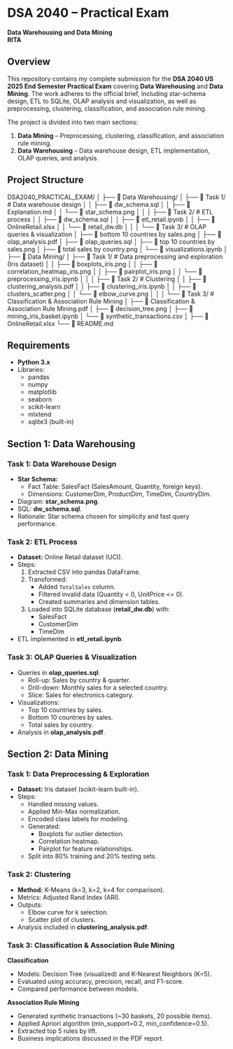# DSA 2040 – Practical Exam  
**Data Warehousing and Data Mining**  
**RITA** 

## Overview  
This repository contains my complete submission for the **DSA 2040 US 2025 End Semester Practical Exam** covering **Data Warehousing** and **Data Mining**. The work adheres to the official brief, including star-schema design, ETL to SQLite, OLAP analysis and visualization, as well as preprocessing, clustering, classification, and association rule mining.

The project is divided into two main sections:  
1. **Data Mining** – Preprocessing, clustering, classification, and association rule mining.  
2. **Data Warehousing** – Data warehouse design, ETL implementation, OLAP queries, and analysis.


## Project Structure  
DSA2040_PRACTICAL_EXAM/
│
├── 📁 Data Warehousing/
│ ├── 📁 Task 1/ # Data warehouse design
│ │ ├── 📄 dw_schema.sql
│ │ ├── 📄 Explanation.md
│ │ └── 📄 star_schema.png
│ │
│ ├── 📁 Task 2/ # ETL process
│ │ ├── 📄 dw_schema.sql
│ │ ├── 📄 etl_retail.ipynb
│ │ ├── 📄 OnlineRetail.xlsx
│ │ └── 📄 retail_dw.db
│ │
│ └── 📁 Task 3/ # OLAP queries & visualization
│ ├── 📄 bottom 10 countries by sales.png
│ ├── 📄 olap_analysis.pdf
│ ├── 📄 olap_queries.sql
│ ├── 📄 top 10 countries by sales.png
│ ├── 📄 total sales by country.png
│ └── 📄 visualizations.ipynb
│
├── 📁 Data Mining/
│ ├── 📁 Task 1/ # Data preprocessing and exploration (Iris dataset)
│ │ ├── 📄 boxplots_iris.png
│ │ ├── 📄 correlation_heatmap_iris.png
│ │ ├── 📄 pairplot_iris.png
│ │ └── 📄 preprocessing_iris.ipynb
│ │
│ ├── 📁 Task 2/ # Clustering
│ │ ├── 📄 clustering_analysis.pdf
│ │ ├── 📄 clustering_iris.ipynb
│ │ ├── 📄 clusters_scatter.png
│ │ └── 📄 elbow_curve.png
│ │
│ └── 📁 Task 3/ # Classification & Association Rule Mining
│ ├── 📄 Classification & Association Rule Mining.pdf
│ ├── 📄 decision_tree.png
│ ├── 📄 mining_iris_basket.ipynb
│ └── 📄 synthetic_transactions.csv
│
├── 📄 OnlineRetail.xlsx
└── 📄 README.md

## Requirements  

- **Python 3.x**
- Libraries:
  - pandas
  - numpy
  - matplotlib
  - seaborn
  - scikit-learn
  - mlxtend
  - sqlite3 (built-in)



## Section 1: Data Warehousing  

### Task 1: Data Warehouse Design  
- **Star Schema:**  
  - Fact Table: SalesFact (SalesAmount, Quantity, foreign keys).  
  - Dimensions: CustomerDim, ProductDim, TimeDim, CountryDim.  
- Diagram: **star_schema.png**.  
- SQL: **dw_schema.sql**.  
- Rationale: Star schema chosen for simplicity and fast query performance.


### Task 2: ETL Process  
- **Dataset:** Online Retail dataset (UCI).  
- Steps:
  1. Extracted CSV into pandas DataFrame.
  2. Transformed:
     - Added `TotalSales` column.
     - Filtered invalid data (Quantity < 0, UnitPrice <= 0).
     - Created summaries and dimension tables.
  3. Loaded into SQLite database (**retail_dw.db**) with:
     - SalesFact
     - CustomerDim
     - TimeDim
- ETL implemented in **etl_retail.ipynb**.


### Task 3: OLAP Queries & Visualization  
- Queries in **olap_queries.sql**:
  - Roll-up: Sales by country & quarter.
  - Drill-down: Monthly sales for a selected country.
  - Slice: Sales for electronics category.
- Visualizations:
  - Top 10 countries by sales.
  - Bottom 10 countries by sales.
  - Total sales by country.
- Analysis in **olap_analysis.pdf**.



## Section 2: Data Mining  

### Task 1: Data Preprocessing & Exploration  
- **Dataset:** Iris dataset (scikit-learn built-in).  
- Steps:
  - Handled missing values.
  - Applied Min-Max normalization.
  - Encoded class labels for modeling.
  - Generated:
    - Boxplots for outlier detection.
    - Correlation heatmap.
    - Pairplot for feature relationships.
  - Split into 80% training and 20% testing sets.


### Task 2: Clustering  
- **Method:** K-Means (k=3, k=2, k=4 for comparison).  
- Metrics: Adjusted Rand Index (ARI).  
- Outputs:
  - Elbow curve for k selection.
  - Scatter plot of clusters.
- Analysis included in **clustering_analysis.pdf**.


### Task 3: Classification & Association Rule Mining  

**Classification**  
- Models: Decision Tree (visualized) and K-Nearest Neighbors (K=5).  
- Evaluated using accuracy, precision, recall, and F1-score.  
- Compared performance between models.  

**Association Rule Mining**  
- Generated synthetic transactions (~30 baskets, 20 possible items).  
- Applied Apriori algorithm (min_support=0.2, min_confidence=0.5).  
- Extracted top 5 rules by lift.  
- Business implications discussed in the PDF report.

